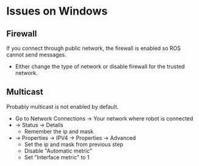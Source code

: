 # Issues on Windows

## Firewall
If you connect through public network, the firewall is enabled so ROS cannot send messages.

* Either change the type of network or disable firewall for the trusted network.

## Multicast
Probably multicast is not enabled by default.

* Go to Network Connections -> Your network where robot is connected
* -> Status -> Details
    * Remember the ip and mask
* -> Properties -> IPV4 -> Properties -> Advanced
    * Set the ip and mask from previous step
    * Disable "Automatic metric"
    * Set "Interface metric" to 1